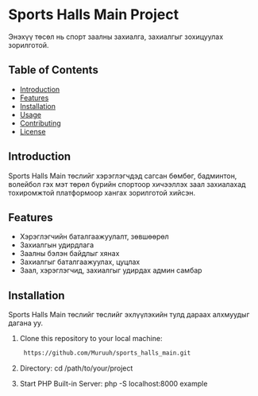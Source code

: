 # Sports Halls Main Project

Энэхүү төсөл нь спорт заалны захиалга, захиалгыг зохицуулах зорилготой.

## Table of Contents

- [Introduction](#introduction)
- [Features](#features)
- [Installation](#installation)
- [Usage](#usage)
- [Contributing](#contributing)
- [License](#license)

## Introduction

Sports Halls Main төслийг хэрэглэгчдэд сагсан бөмбөг, бадминтон, волейбол гэх мэт төрөл бүрийн спортоор хичээллэх заал захиалахад тохиромжтой платформоор хангах зорилготой хийсэн.

## Features

- Хэрэглэгчийн баталгаажуулалт, зөвшөөрөл
- Захиалгын удирдлага
- Заалны бэлэн байдлыг хянах
- Захиалгыг баталгаажуулах, цуцлах
- Заал, хэрэглэгчид, захиалгыг удирдах админ самбар

## Installation

Sports Halls Main төслийг төслийг эхлүүлэхийн тулд дараах алхмуудыг дагана уу.

1. Clone this repository to your local machine:

   ```bash
    https://github.com/Muruuh/sports_halls_main.git
2. Directory: 
cd /path/to/your/project
3. Start PHP Built-in Server:
 php -S localhost:8000 example 

